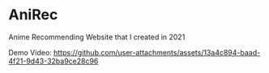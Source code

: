 # AniRec
Anime Recommending Website that I created in 2021

Demo Video:
https://github.com/user-attachments/assets/13a4c894-baad-4f21-9d43-32ba9ce28c96

